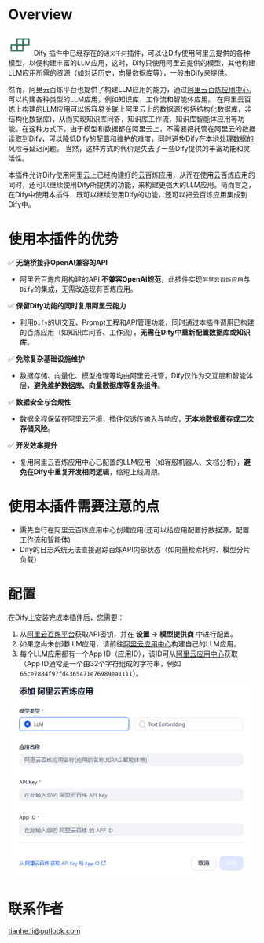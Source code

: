 
# Overview
![](_assets/yunbailian_s_en.png) Dify 插件中已经存在的`通义千问`插件，可以让Dify使用阿里云提供的各种模型，以便构建丰富的LLM应用，这时，Dify只使用阿里云提供的模型，其他构建LLM应用所需的资源（如对话历史，向量数据库等），一般由Dify来提供。

然而，阿里云百炼平台也提供了构建LLM应用的能力，通过[阿里云百炼应用中心](https://bailian.console.aliyun.com/#/app-center), 可以构建各种类型的LLM应用，例如知识库，工作流和智能体应用。 在阿里云百炼上构建的LLM应用可以很容易关联上阿里云上的数据源(包括结构化数据库，非结构化数据库)，从而实现知识库问答，知识库工作流，知识库智能体应用等功能。在这种方式下，由于模型和数据都在阿里云上，不需要把托管在阿里云的数据读取到Dify，可以降低Dify的配置和维护的难度，同时避免Dify在本地处理数据的风险与延迟问题。 当然，这样方式的代价是失去了一些Dify提供的丰富功能和灵活性。

本插件允许Dify使用阿里云上已经构建好的云百炼应用，从而在使用云百炼应用的同时，还可以继续使用Dify所提供的功能，来构建更强大的LLM应用。简而言之，在Dify中使用本插件，既可以继续使用Dify的功能，还可以把云百炼应用集成到Dify中。

# 使用本插件的优势
✅ **无缝桥接非OpenAI兼容的API**  
- 阿里云百炼应用构建的API **不兼容OpenAI规范**，此插件实现`阿里云百炼应用`与`Dify`的集成，无需改造现有百炼应用。  

✅ **保留Dify功能的同时复用阿里云能力**  
- 利用`Dify`的UI交互、Prompt工程和API管理功能，同时通过本插件调用已构建的百炼应用（如知识库问答、工作流），**无需在Dify中重新配置数据库或知识库**。  

✅ **免除复杂基础设施维护**  
- 数据存储、向量化、模型推理等均由阿里云托管，Dify仅作为交互层和智能体层，**避免维护数据库、向量数据库等复杂组件**。  

✅ **数据安全与合规性**  
- 数据全程保留在阿里云环境，插件仅透传输入与响应，**无本地数据缓存或二次存储风险**。  

✅ **开发效率提升**  
- 复用阿里云百炼应用中心已配置的LLM应用（如客服机器人、文档分析），**避免在Dify中重复开发相同逻辑**，缩短上线周期。  

# 使用本插件需要注意的点
- 需先自行在阿里云百炼应用中心创建应用(还可以给应用配置好数据源，配置工作流和智能体)
- Dify的日志系统无法直接追踪百炼API内部状态（如向量检索耗时、模型分片负载）

# 配置
在Dify上安装完成本插件后，您需要：
1. 从[阿里云百炼平台](https://bailian.console.aliyun.com/?apiKey=1#/api-key)获取API密钥，并在 **设置 -> 模型提供商** 中进行配置。
2. 如果您尚未创建LLM应用，请前往[阿里云应用中心](https://bailian.console.aliyun.com/#/app-center)构建自己的LLM应用。
3. 每个LLM应用都有一个App ID（应用ID），该ID可从[阿里云应用中心](https://bailian.console.aliyun.com/#/app-center)获取（App ID通常是一个由32个字符组成的字符串，例如 `65ce7884f97fd4365471e76989ea1111`）。

![](_assets/config-bailian.PNG)


# 联系作者
tianhe.li@outlook.com








